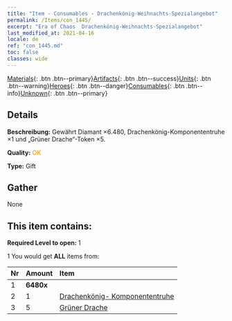 ```yaml
---
title: "Item - Consumables - Drachenkönig-Weihnachts-Spezialangebot"
permalink: /Items/con_1445/
excerpt: "Era of Chaos  Drachenkönig-Weihnachts-Spezialangebot"
last_modified_at: 2021-04-16
locale: de
ref: "con_1445.md"
toc: false
classes: wide
---
```

 [Materials](/de/Items/){: .btn .btn--primary}[Artifacts](/de/Items/Artifacts/){: .btn .btn--success}[Units](/de/Items/Units/){: .btn .btn--warning}[Heroes](/de/Items/Heroes/){: .btn .btn--danger}[Consumables](/de/Items/Consumables/){: .btn .btn--info}[Unknown](/de/Items/Unknown/){: .btn .btn--primary}

## Details
 **Beschreibung:** Gewährt Diamant ×6.480, Drachenkönig-Komponententruhe ×1 und „Grüner Drache“-Token ×5.

 **Quality:** <span style="color: #FF8C00">OK</span>

 **Type:** Gift

## Gather

  None

## This item contains:

 **Required Level to open:** 1

 1 You would get **ALL** items  from:

  | Nr | Amount |     Item    |
  |:---|:-------|:------------|
  | 1 |  **6480x** | <i class="fas fa-gem"/> |  | 
  | 2 | 1 | [Drachenkönig- Komponententruhe](/de/Items/con_1348/) |  | 
  | 3 | 5 | [Grüner Drache](/de/Items/unt_205/) |  | 
